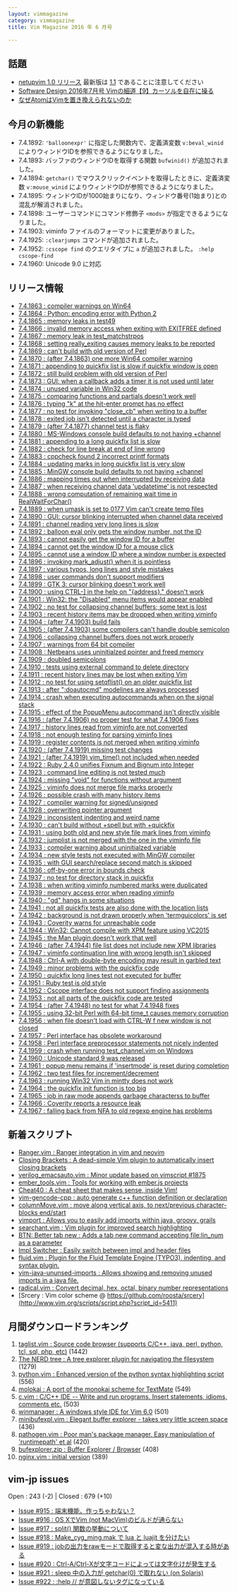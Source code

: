 ```yaml
---
layout: vimmagazine
category: vimmagazine
title: Vim Magazine 2016 年 6 月号

---
```


## 話題

*   [netupvim 1.0 リリース](http://www.kaoriya.net/blog/2016/06/06/) 最新版は [1.1](https://github.com/koron/netupvim/releases/tag/v1.1) であることに注意してください
*   [Software Design 2016年7月号 Vimの細道【9】カーソルを自在に操る](http://gihyo.jp/magazine/SD/archive/2016/201607)
*   [なぜAtomはVimを置き換えられないのか](https://yakst.com/ja/posts/3985)

## 今月の新機能

*   7.4.1892: `'balloonexpr'` に指定した関数内で、定義済変数 `v:beval_winid` によりウィンドウIDを参照できるようになりました。
*   7.4.1893: バッファのウィンドウIDを取得する関数 `bufwinid()` が追加されました。
*   7.4.1894: `getchar()` でマウスクリックイベントを取得したときに、定義済変数 `v:mouse_winid` によりウィンドウIDが参照できるようになりました。
*   7.4.1895: ウィンドウIDが1000始まりになり、ウィンドウ番号(1始まり)との混乱が解消されました。
*   7.4.1898: ユーザーコマンドにコマンド修飾子 `<mods>` が指定できるようになりました。
*   7.4.1903: viminfo ファイルのフォーマットに変更がありました。
*   7.4.1925: `:clearjumps` コマンドが追加されました。
*   7.4.1952: `:cscope find` のクエリタイプに `a` が追加されました。 `:help cscope-find`
*   7.4.1960: Unicode 9.0 に対応

## リリース情報

- [7.4.1863 : compiler warnings on Win64](https://github.com/vim/vim/commit/9b0ac229bcfc91acabd35fc576055a94c1687c32)
- [7.4.1864 : Python: encoding error with Python 2](https://github.com/vim/vim/commit/22081f4a3397704645841121d994058abd6cb481)
- [7.4.1865 : memory leaks in test49](https://github.com/vim/vim/commit/9ad73239c26467832a5b553b2a4b99d7ffbaa25e)
- [7.4.1866 : invalid memory access when exiting with EXITFREE defined](https://github.com/vim/vim/commit/a96732150cda2f242133228579b05437a39b8daa)
- [7.4.1867 : memory leak in test&#x5f;matchstrpos](https://github.com/vim/vim/commit/3c809343c72d9964475f421fd03bb892bc584a51)
- [7.4.1868 : setting really&#x5f;exiting causes memory leaks to be reported](https://github.com/vim/vim/commit/b89a25f17e274dc308c584ea69a129ffbb26bc3d)
- [7.4.1869 : can't build with old version of Perl](https://github.com/vim/vim/commit/cf190c6f017563de1bdbf854b3376522b8b2748f)
- [7.4.1870 : (after 7.4.1863) one more Win64 compiler warning](https://github.com/vim/vim/commit/dec6c7beda5491b28f67f430fc9d01467050c1ca)
- [7.4.1871 : appending to quickfix list is slow if quickfix window is open](https://github.com/vim/vim/commit/864293abb72d62604d8d6b458addfb43c14230c3)
- [7.4.1872 : still build problem with old version of Perl](https://github.com/vim/vim/commit/c4bc0e6542185b659d2a165b635f9561549071ea)
- [7.4.1873 : GUI: when a callback adds a timer it is not used until later](https://github.com/vim/vim/commit/4231da403e3c879dd6ac261e51f4ca60813935e3)
- [7.4.1874 : unused variable in Win32 code](https://github.com/vim/vim/commit/ae3f33040ba752e7f6b722d2fe2b2ebeeb8c56b4)
- [7.4.1875 : comparing functions and partials doesn't work well](https://github.com/vim/vim/commit/8e759ba8651428995b338b66c615367259f79766)
- [7.4.1876 : typing "k" at the hit-enter prompt has no effect](https://github.com/vim/vim/commit/a0055ad3a789b8eeb0c983d8a18d4bcaeaf456b8)
- [7.4.1877 : no test for invoking "close&#x5f;cb" when writing to a buffer](https://github.com/vim/vim/commit/01d46e41ba4967ee534db4b94ad642007634841e)
- [7.4.1878 : exited job isn't detected until a character is typed](https://github.com/vim/vim/commit/cf7c11a9479ba7ce775b86c7a846fae48321d260)
- [7.4.1879 : (after 7.4.1877) channel test is flaky](https://github.com/vim/vim/commit/e38a2f7ebda791bcecccd657919ae9f7e2f6438c)
- [7.4.1880 : MS-Windows console build defaults to not having +channel](https://github.com/vim/vim/commit/76929af43134b4222b33648b6c53754a34f24524)
- [7.4.1881 : appending to a long quickfix list is slow](https://github.com/vim/vim/commit/83e6d7ac6a1c2a0cb5ee6c8420a5dc792f1d5ffa)
- [7.4.1882 : check for line break at end of line wrong](https://github.com/vim/vim/commit/b37662a0fbb952838fca87aff4d26b596030b67b)
- [7.4.1883 : cppcheck found 2 incorrect printf formats](https://github.com/vim/vim/commit/ea0345901cc2af29f9c5dd0d9d8a818d5f96a63b)
- [7.4.1884 : updating marks in long quickfix list is very slow](https://github.com/vim/vim/commit/2f095a4bc4d786e0ac834f48dd18a94fe2d140e3)
- [7.4.1885 : MinGW console build defaults to not having +channel](https://github.com/vim/vim/commit/1aa07bdead2e93501c54591e31fe73b9b09c58b5)
- [7.4.1886 : mapping times out when interrupted by receiving data](https://github.com/vim/vim/commit/cda7764d8e65325d4524e5d6c3174121eeb12cad)
- [7.4.1887 : when receiving channel data 'updatetime' is not respected](https://github.com/vim/vim/commit/e30a3d01dc1b6b066748b1d61cced05cf92b3c80)
- [7.4.1888 : wrong computation of remaining wait time in RealWaitForChar()](https://github.com/vim/vim/commit/76b6dfe54ba9b85cd9d8e6539205c1679a187961)
- [7.4.1889 : when umask is set to 0177 Vim can't create temp files](https://github.com/vim/vim/commit/35d88f4e2ff5dcd9904f04612d5febede996137c)
- [7.4.1890 : GUI: cursor blinking interrupted when channel data received](https://github.com/vim/vim/commit/703a8044b5393d37d355b0b1054a9a5a13912a3f)
- [7.4.1891 : channel reading very long lines is slow](https://github.com/vim/vim/commit/9ed96efb3d47d46e9637da04656efff715102407)
- [7.4.1892 : balloon eval only gets the window number, not the ID](https://github.com/vim/vim/commit/c9721bdc63378cc6123e775ffe43e9cba30322b3)
- [7.4.1893 : cannot easily get the window ID for a buffer](https://github.com/vim/vim/commit/b3619a90eae2702553ff9494ecc4c9b20c13c224)
- [7.4.1894 : cannot get the window ID for a mouse click](https://github.com/vim/vim/commit/511972d810ea490955161ff5097ec2f57919ceaf)
- [7.4.1895 : cannot use a window ID where a window number is expected](https://github.com/vim/vim/commit/888ccac8902cee186fbd47e971881f6d9b19c068)
- [7.4.1896 : invoking mark&#x5f;adjust() when it is pointless](https://github.com/vim/vim/commit/82faa259cc42379f2a17d598a2a39d14048685b0)
- [7.4.1897 : various typos, long lines and style mistakes](https://github.com/vim/vim/commit/fd89d7ea81b18d32363456b16258174dc9e095dc)
- [7.4.1898 : user commands don't support modifiers](https://github.com/vim/vim/commit/63a60ded3fd584847a05dccf058026e682abad90)
- [7.4.1899 : GTK 3: cursor blinking doesn't work well](https://github.com/vim/vim/commit/8e31fd52ec8be6ef1dc600b637d5f099d55e1715)
- [7.4.1900 : using CTRL-\] in the help on "{address}." doesn't work](https://github.com/vim/vim/commit/28b942a064dd486cc241894b625ab72f5a5c6d1b)
- [7.4.1901 : Win32: the "Disabled" menu items would appear enabled](https://github.com/vim/vim/commit/762f1754370a1278167c8cba6c047ef319fc099c)
- [7.4.1902 : no test for collapsing channel buffers; some text is lost](https://github.com/vim/vim/commit/bbe8d91e695184771d7e45315258fab8eb3e6b07)
- [7.4.1903 : recent history items may be dropped when writing viminfo](https://github.com/vim/vim/commit/45d2eeaad66939348893b9254171067b0457cd9d)
- [7.4.1904 : (after 7.4.1903) build fails](https://github.com/vim/vim/commit/c60954b48ec225c75558abee56c4a9cc89f84b7e)
- [7.4.1905 : (after 7.4.1903) some compilers can't handle double semicolon](https://github.com/vim/vim/commit/fdd82fe365d0e287bafc71f98c039cb5af8ed827)
- [7.4.1906 : collapsing channel buffers does not work properly](https://github.com/vim/vim/commit/5f1032d2a55b9417a0a6fa225e35089c98a5a419)
- [7.4.1907 : warnings from 64 bit compiler](https://github.com/vim/vim/commit/1d5f1d07aedb6f149f5de145b1dfd6528a769c93)
- [7.4.1908 : Netbeans uses uninitialzed pointer and freed memory](https://github.com/vim/vim/commit/5ce4a0b96ab688b1ea2481c2516e2889ff6713bf)
- [7.4.1909 : doubled semicolons](https://github.com/vim/vim/commit/945ec093cd4ddefab930239990564b12eb232153)
- [7.4.1910 : tests using external command to delete directory](https://github.com/vim/vim/commit/abc70bbf363dbbe3f2bf714102f55648a512791e)
- [7.4.1911 : recent history lines may be lost when exiting Vim](https://github.com/vim/vim/commit/1fd99c1ca89a3d13bb53aff4a5a8f5ee740713e5)
- [7.4.1912 : no test for using setqflist() on an older quickfix list](https://github.com/vim/vim/commit/1cee693b310e1494115a1677fac064941092e1bb)
- [7.4.1913 : after ":doautocmd" modelines are always processed](https://github.com/vim/vim/commit/1610d052413e0ed664498853a47acc2d677a22d1)
- [7.4.1914 : crash when executing autocommands when on the signal stack](https://github.com/vim/vim/commit/e429e70f050cb2941f1f8427cf918b68444c904e)
- [7.4.1915 : effect of the PopupMenu autocommand isn't directly visible](https://github.com/vim/vim/commit/2a67ed83a885e8e65e25498660dae4f34d532c7b)
- [7.4.1916 : (after 7.4.1906) no proper test for what 7.4.1906 fixes](https://github.com/vim/vim/commit/b8aefa46adf5e825118716e142fab7ef32076475)
- [7.4.1917 : history lines read from viminfo are not converted](https://github.com/vim/vim/commit/012270936c3c7df3bba45ad2b48938c23a2fd43a)
- [7.4.1918 : not enough testing for parsing viminfo lines](https://github.com/vim/vim/commit/62f8b4e18014b259bcde4a2845c602b0a44a3714)
- [7.4.1919 : register contents is not merged when writing viminfo](https://github.com/vim/vim/commit/46bbb0c4ba27395859dfeaa26938483946bb4ec2)
- [7.4.1920 : (after 7.4.1919) missing test changes](https://github.com/vim/vim/commit/e80ff7448d886805b459250b090aaa20d96e8c2b)
- [7.4.1921 : (after 7.4.1919) vim&#x5f;time() not included when needed](https://github.com/vim/vim/commit/724f2edf75bf084665b3e2cdfa7ab66ccb1b5c0c)
- [7.4.1922 : Ruby 2.4.0 unifies Fixnum and Bignum into Integer](https://github.com/vim/vim/commit/06469e979fe524ac6cb8f705ed4221aa267de11d)
- [7.4.1923 : command line editing is not tested much](https://github.com/vim/vim/commit/ae3150ec8d9da4a244acffebea55416946ca23d3)
- [7.4.1924 : missing "void" for functions without argument](https://github.com/vim/vim/commit/cf089463492fab53b2a5d81517829d22f882f82e)
- [7.4.1925 : viminfo does not merge file marks properly](https://github.com/vim/vim/commit/2d35899721da0e9359a9fe1059554f8c4ea7f0c1)
- [7.4.1926 : possible crash with many history items](https://github.com/vim/vim/commit/a890f5e34887bff7616bdb4b9ee0bf98c8d2a8f0)
- [7.4.1927 : compiler warning for signed/unsigned](https://github.com/vim/vim/commit/5b7d177e8994c003ae77ddab5bd54f8cd1ee181b)
- [7.4.1928 : overwriting pointer argument](https://github.com/vim/vim/commit/76ae22fef3cb224ca7fbf97517f881e825d4d0c2)
- [7.4.1929 : inconsistent indenting and weird name](https://github.com/vim/vim/commit/2016ae586b12513d973aabc30ed758b543114cbe)
- [7.4.1930 : can't build without +spell but with +quickfix](https://github.com/vim/vim/commit/bf2c0ee0b2e8465847cf67aff22dd4bda7be81d1)
- [7.4.1931 : using both old and new style file mark lines from viminfo](https://github.com/vim/vim/commit/a641e1d4da3f9152c489318c06a93fcd1c746637)
- [7.4.1932 : jumplist is not merged with the one in the viminfo file](https://github.com/vim/vim/commit/ece74ab103eca15e17435efbe9cb21039787f1ea)
- [7.4.1933 : compiler warning about uninitialzed variable](https://github.com/vim/vim/commit/72e697d189616265ecefe0df4509d476df3bae40)
- [7.4.1934 : new style tests not executed with MinGW compiler](https://github.com/vim/vim/commit/9bd31860521b53ad657c4d6d320d670e30a049f8)
- [7.4.1935 : with GUI search/replace second match is skipped](https://github.com/vim/vim/commit/bee666f239eada035d288b77269aebc42f644ea6)
- [7.4.1936 : off-by-one error in bounds check](https://github.com/vim/vim/commit/67e3720a9ddd8a9d2e8344358c28fa1f4196db0d)
- [7.4.1937 : no test for directory stack in quickfix](https://github.com/vim/vim/commit/ab47c61f46f0797308217cd3c045472cb0ec3195)
- [7.4.1938 : when writing viminfo numbered marks were duplicated](https://github.com/vim/vim/commit/36f0f0686ca313ef7b76387378cd5dc7acea1924)
- [7.4.1939 : memory access error when reading viminfo](https://github.com/vim/vim/commit/28607ba2b82668503f8406bc13690d59af46deb3)
- [7.4.1940 : "gd" hangs in some situations](https://github.com/vim/vim/commit/23c60f21b07b04351d846e6fbf4f4abd9aa09345)
- [7.4.1941 : not all quickfix tests are also done with the location lists](https://github.com/vim/vim/commit/3ef5bf7d459d6b8a21aaefc80f65448f5a7aa59f)
- [7.4.1942 : background is not drawn properly when 'termguicolors' is set](https://github.com/vim/vim/commit/d18f672fc9477f3c0cb7cc4ce8d9237ed825c612)
- [7.4.1943 : Coverity warns for unreachable code](https://github.com/vim/vim/commit/678e480529bce7ba3c09e71233249e3b56531b24)
- [7.4.1944 : Win32: Cannot compile with XPM feature using VC2015](https://github.com/vim/vim/commit/b5b95750a688d1fabafc6dbc2f31df90d5b5a17e)
- [7.4.1945 : the Man plugin doesn't work that well](https://github.com/vim/vim/commit/ddf8d1c746ee081d15c9d7e0515f6ac43adbf363)
- [7.4.1946 : (after 7.4.1944) file list does not include new XPM libraries](https://github.com/vim/vim/commit/cf2d77987ca2af092dad5d4cbca9eda621fe5567)
- [7.4.1947 : viminfo continuation line with wrong length isn't skipped](https://github.com/vim/vim/commit/ecefe71704850b94df44f65fc756c1551ec68388)
- [7.4.1948 : Ctrl-A with double-byte encoding may result in garbled text](https://github.com/vim/vim/commit/ad5ca9bc1e7145474adb082775a805f1731e9e37)
- [7.4.1949 : minor problems with the quickfix code](https://github.com/vim/vim/commit/38df43bd13a2498cc96b3ddd9a20dd75126bd171)
- [7.4.1950 : quickfix long lines test not executed for buffer](https://github.com/vim/vim/commit/f50df3925b7c909d1cda4c868d8c7ba38189aabe)
- [7.4.1951 : Ruby test is old style](https://github.com/vim/vim/commit/85babd6db65afb0eb06a7a9a0778d692248c5c2b)
- [7.4.1952 : Cscope interface does not support finding assignments](https://github.com/vim/vim/commit/b12e7ef956e0b0344778b7ef93d41f4b4ed2a670)
- [7.4.1953 : not all parts of the quickfix code are tested](https://github.com/vim/vim/commit/049cba9e9760152b5695399a991dc61cea9ba143)
- [7.4.1954 : (after 7.4.1948) no test for what 7.4.1948 fixes](https://github.com/vim/vim/commit/d388d2ac8bf8c770bf97dc406e99a20ba5104855)
- [7.4.1955 : using 32-bit Perl with 64-bit time&#x5f;t causes memory corruption](https://github.com/vim/vim/commit/f4fba6dcd508cb369ffa6916d9cb3fcf3d7ed548)
- [7.4.1956 : when file doesn't load with CTRL-W f new window is not closed](https://github.com/vim/vim/commit/5d2ca0402954ff79b73d9c86cc16c8a6454b75a7)
- [7.4.1957 : Perl interface has obsolete workaround](https://github.com/vim/vim/commit/7b61bf187a318cb710be40da9ce4c29972324a71)
- [7.4.1958 : Perl interface preprocessor statements not nicely indented](https://github.com/vim/vim/commit/eeb50ab5228c5c09743a9c2b907c3634c0146e84)
- [7.4.1959 : crash when running test&#x5f;channel.vim on Windows](https://github.com/vim/vim/commit/aad30bbcde2b268e2fffb6fd1443f27ebda9d1ff)
- [7.4.1960 : Unicode standard 9 was released](https://github.com/vim/vim/commit/04e2b4b0c4866586ecce3d1567f9b0bdeeb31f15)
- [7.4.1961 : popup menu remains if 'insertmode' is reset during completion](https://github.com/vim/vim/commit/00672e1d3f59dbff91a18d418b2984be96f89ee5)
- [7.4.1962 : two test files for increment/decrement](https://github.com/vim/vim/commit/52df117df724a7ad20affdf15214d2df2e507dcc)
- [7.4.1963 : running Win32 Vim in mintty does not work](https://github.com/vim/vim/commit/97ff9b9cffd97219d888874b9b3811d55e99c78f)
- [7.4.1964 : the quickfix init function is too big](https://github.com/vim/vim/commit/688e3d1fd9b9129a5ba0e0d599ccfe6f4443daf3)
- [7.4.1965 : job in raw mode appends garbage characterss to buffer](https://github.com/vim/vim/commit/adb78a77ebb47627bcf73bd16ac1119d970e17c8)
- [7.4.1966 : Coverity reports a resource leak](https://github.com/vim/vim/commit/bcf7772a23624edc0942120e564f6b4ac95604ad)
- [7.4.1967 : falling back from NFA to old regexp engine has problems](https://github.com/vim/vim/commit/6747fabc7348bf5f41ccfe851e2be3e900ec8ee0)

## 新着スクリプト

- [Ranger.vim : Ranger integration in vim and neovim](http://www.vim.org/scripts/script.php?script_id=5396)
- [Closing Brackets : A dead-simple Vim plugin to automatically insert closing brackets](http://www.vim.org/scripts/script.php?script_id=5397)
- [verilog&#x5f;emacsauto.vim : Minor update based on vimscript #1875](http://www.vim.org/scripts/script.php?script_id=5398)
- [ember&#x5f;tools.vim : Tools for working with ember.js projects](http://www.vim.org/scripts/script.php?script_id=5399)
- [Cheat40 : A cheat sheet that makes sense, inside Vim!](http://www.vim.org/scripts/script.php?script_id=5400)
- [vim-gencode-cpp : auto generate c++ function definition or declaration](http://www.vim.org/scripts/script.php?script_id=5401)
- [columnMove.vim : move along vertical axis, to next/previous character-blocks end/start](http://www.vim.org/scripts/script.php?script_id=5402)
- [vimport : Allows you to easily add imports within java, groovy, grails](http://www.vim.org/scripts/script.php?script_id=5403)
- [searchant.vim : Vim plugin for improved search highlighting](http://www.vim.org/scripts/script.php?script_id=5404)
- [BTN: Better tab new : Adds a tab new command accepting file:lin&#x5f;num as a parameter](http://www.vim.org/scripts/script.php?script_id=5405)
- [Impl Switcher : Easily switch between impl and header files](http://www.vim.org/scripts/script.php?script_id=5406)
- [fluid.vim : Plugin for the Fluid Template Engine (TYPO3), indenting, and syntax plugin.](http://www.vim.org/scripts/script.php?script_id=5407)
- [vim-java-ununsed-imports : Allows showing and removing unused imports in a java file.](http://www.vim.org/scripts/script.php?script_id=5408)
- [radical.vim : Convert decimal, hex, octal, binary number representations](http://www.vim.org/scripts/script.php?script_id=5409)
- [Srcery : Vim color scheme @ https://github.com/roosta/srcery](http://www.vim.org/scripts/script.php?script_id=5411)

## 月間ダウンロードランキング

1. [taglist.vim : Source code browser (supports C/C++, java, perl, python, tcl, sql, php, etc)](http://www.vim.org/scripts/script.php?script_id=273) (1442)
2. [The NERD tree : A tree explorer plugin for navigating the filesystem](http://www.vim.org/scripts/script.php?script_id=1658) (1279)
3. [python.vim : Enhanced version of the python syntax highlighting script](http://www.vim.org/scripts/script.php?script_id=790) (556)
4. [molokai : A port of the monokai scheme for TextMate](http://www.vim.org/scripts/script.php?script_id=2340) (549)
5. [c.vim : C/C++ IDE --  Write and run programs. Insert statements, idioms, comments etc.](http://www.vim.org/scripts/script.php?script_id=213) (503)
6. [winmanager : A windows style IDE for Vim 6.0](http://www.vim.org/scripts/script.php?script_id=95) (501)
7. [minibufexpl.vim : Elegant buffer explorer - takes very little screen space](http://www.vim.org/scripts/script.php?script_id=159) (436)
8. [pathogen.vim : Poor man's package manager. Easy manipulation of 'runtimepath' et al](http://www.vim.org/scripts/script.php?script_id=2332) (420)
9. [bufexplorer.zip : Buffer Explorer / Browser](http://www.vim.org/scripts/script.php?script_id=42) (408)
10. [nginx.vim : initial version](http://www.vim.org/scripts/script.php?script_id=1886) (389)

## vim-jp issues

Open : 243 (-2) | Closed : 679 (+10)

- [Issue #915 : 端末機能、作っちゃわない？](https://github.com/vim-jp/issues/issues/915)
- [Issue #916 : OS XでVim (not MacVim)のビルドが通らない](https://github.com/vim-jp/issues/issues/916)
- [Issue #917 : split() 関数の挙動について](https://github.com/vim-jp/issues/issues/917)
- [Issue #918 : Make&#x5f;cyg&#x5f;ming.mak で lua と luajit を分けたい](https://github.com/vim-jp/issues/issues/918)
- [Issue #919 : jobの出力をrawモードで取得すると変な出力が混入する時がある](https://github.com/vim-jp/issues/issues/919)
- [Issue #920 : Ctrl-A/Ctrl-Xが文字コードによっては文字化けが発生する](https://github.com/vim-jp/issues/issues/920)
- [Issue #921 : sleep 中の入力が getchar(0) で取れない (on Solaris)](https://github.com/vim-jp/issues/issues/921)
- [Issue #922 : :help // が意図しないタグになっている](https://github.com/vim-jp/issues/issues/922)

